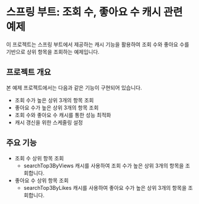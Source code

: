 # 스프링 부트: 조회 수, 좋아요 수 캐시 관련 예제

이 프로젝트는 스프링 부트에서 제공하는 캐시 기능을 활용하여 조회 수와 좋아요 수를 기반으로 상위 항목을 조회하는 예제입니다.

## 프로젝트 개요

본 예제 프로젝트에서는 다음과 같은 기능이 구현되어 있습니다.

- 조회 수가 높은 상위 3개의 항목 조회
- 좋아요 수가 높은 상위 3개의 항목 조회
- 조회 수와 좋아요 수 캐시를 통한 성능 최적화
- 캐시 갱신을 위한 스케줄링 설정

## 주요 기능

- 조회 수 상위 항목 조회
    - searchTop3ByViews 캐시를 사용하여 조회 수가 높은 상위 3개의 항목을 조회합니다.
- 좋아요 수 상위 항목 조회
    - searchTop3ByLikes 캐시를 사용하여 좋아요 수가 높은 상위 3개의 항목을 조회합니다.
